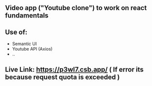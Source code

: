 ## Video app ("Youtube clone") to work on react fundamentals

## Use of:
- Semantic UI 
- Youtube API (Axios)
-  ..

## Live Link: https://p3wl7.csb.app/ ( If error its because request quota is exceeded )
